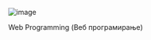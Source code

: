 ![image](https://github.com/user-attachments/assets/354bc31f-1352-47e6-8901-f11573d615d6)

Web Programming (Веб програмирање)
